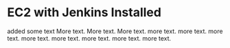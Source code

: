 # EC2 with Jenkins Installed
added some text
More text. 
More text. 
More text. 
more text. 
more text. 
more text. 
more text. 
more text. 
more text. 
more text. 
more text. 
